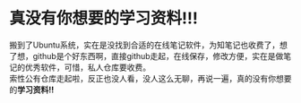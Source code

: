 # **真没有你想要的学习资料!!!**  
搬到了Ubuntu系统，实在是没找到合适的在线笔记软件，为知笔记也收费了，想了想，github是个好东西啊，直接github走起，在线保存，修改方便，实在是做笔记的优秀软件，可惜，私人仓库要收费。  
索性公有仓库走起啦，反正也没人看，没人这么无聊，再说一遍，真的没有你想要的**学习资料!!**
